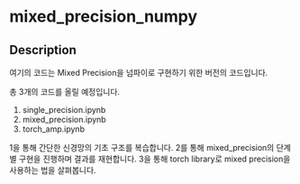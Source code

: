 # mixed_precision_numpy

## Description

여기의 코드는 Mixed Precision을 넘파이로 구현하기 위한 버전의 코드입니다.

총 3개의 코드를 올릴 예정입니다.

1. single_precision.ipynb 
2. mixed_precision.ipynb
3. torch_amp.ipynb

1을 통해 간단한 신경망의 기초 구조를 복습합니다. 
2를 통해 mixed_precision의 단계별 구현을 진행하며 결과를 재현합니다.
3을 통해 torch library로 mixed precision을 사용하는 법을 살펴봅니다.
